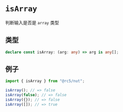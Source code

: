 # `isArray`

判断输入是否是 `array` 类型

## 类型

```ts
declare const isArray: (arg: any) => arg is any[];
```

## 例子

```ts
import { isArray } from "@rc5/nut";

isArray(); // => false
isArray(false); // => false
isArray({}); // => false
isArray([]); // => true
```
